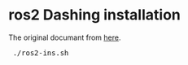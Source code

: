 # ros2 Dashing installation
The original documant from [here](https://index.ros.org/doc/ros2/Installation/Dashing/Linux-Development-Setup/).
<pre>
 ./ros2-ins.sh
</pre>
